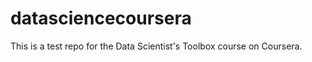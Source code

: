 datasciencecoursera
===================

This is a test repo for the Data Scientist's Toolbox course on Coursera.
